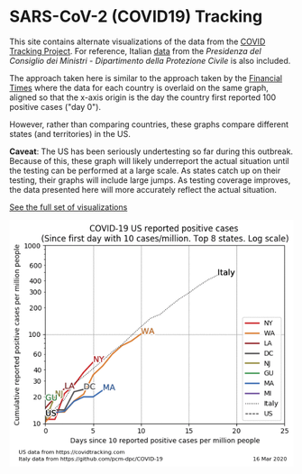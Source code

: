 # SARS-CoV-2 (COVID19) Tracking

This site contains alternate visualizations of the data from the
[COVID Tracking Project](https://covidtracking.com/). For reference,
Italian [data](https://github.com/pcm-dpc/COVID-19) from the
_Presidenza del Consiglio dei Ministri - Dipartimento della Protezione Civile_
is also included.

The approach taken here is similar to the approach taken by the
[Financial Times](https://www.ft.com/content/a26fbf7e-48f8-11ea-aeb3-955839e06441)
where the data for each country is overlaid on the same graph, aligned so that the
x-axis origin is the day the country first reported 100 positive cases ("day 0").

However, rather than comparing countries, these graphs compare different states
(and territories) in the US.

**Caveat**: The US has been seriously undertesting so far during this outbreak.
Because of this, these graph will likely underreport the actual situation until the
testing can be performed at a large scale. As states catch up on their testing, their
graphs will include large jumps. As testing coverage improves, the data presented here
will more accurately reflect the actual situation.

[See the full set of visualizations](https://garykac.github.io/covid19/)

<img src="out-cases-norm/cases-log.gif" />